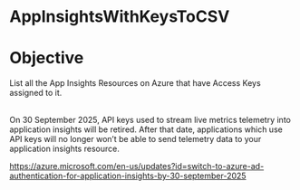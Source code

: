 # AppInsightsWithKeysToCSV

# Objective
List all the App Insights Resources on Azure that have Access Keys assigned to it.<br /><br />

On 30 September 2025, API keys used to stream live metrics telemetry into application insights will be retired. After that date, applications which use API keys will no longer won’t be able to send telemetry data to your application insights resource. <br />

https://azure.microsoft.com/en-us/updates?id=switch-to-azure-ad-authentication-for-application-insights-by-30-september-2025<br />
